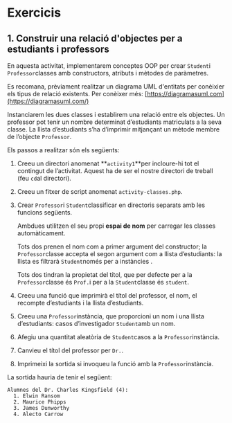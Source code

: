# Exercicis

## 1. Construir una relació d'objectes per a estudiants i professors

En aquesta activitat, implementarem conceptes OOP per crear `Student`i `Professor`classes amb constructors, atributs i mètodes de paràmetres. 

Es recomana, prèviament realitzar un diagrama UML d'entitats per conèixier els tipus de relació existents. Per conèixer més: [https://diagramasuml.com](https://diagramasuml.com/)



Instanciarem  les dues classes i establirem una relació entre els objectes. Un professor pot tenir un nombre determinat d’estudiants matriculats a la seva classe. La llista d’estudiants s’ha d’imprimir mitjançant un mètode membre de l’objecte `Professor`.

Els passos a realitzar són els següents:

1. Creeu un directori anomenat **`activity1`**per incloure-hi tot el contingut de l’activitat. Aquest ha de ser el nostre directori de treball \(feu `cd`al directori\).
2. Creeu un fitxer de script anomenat `activity-classes.php`.
3. Crear `Professor`i `Student`classificar en directoris separats amb les funcions següents.

   Ambdues utilitzen el seu propi **espai de nom** per carregar les classes automàticament.

   Tots dos prenen el nom com a primer argument del constructor; la `Professor`classe accepta el segon argument com a llista d’estudiants: la llista es filtrarà `Student`només per a instàncies .

   Tots dos tindran la propietat del títol, que per defecte per a la `Professor`classe és `Prof.`i per a la `Student`classe és `student`.

4. Creeu una funció que imprimirà el títol del professor, el nom, el recompte d’estudiants i la llista d’estudiants.
5. Creeu una `Professor`instància, que proporcioni un nom i una llista d’estudiants: casos d’investigador `Student`amb un nom.
6. Afegiu una quantitat aleatòria de `Student`casos a la `Professor`instància.
7. Canvieu el títol del professor per `Dr.`.
8. Imprimeixi la sortida si invoqueu la funció amb la `Professor`instància.

La sortida hauria de tenir el següent:

```text
Alumnes del Dr. Charles Kingsfield (4): 
  1. Elwin Ransom 
  2. Maurice Phipps 
  3. James Dunworthy 
  4. Alecto Carrow
```

